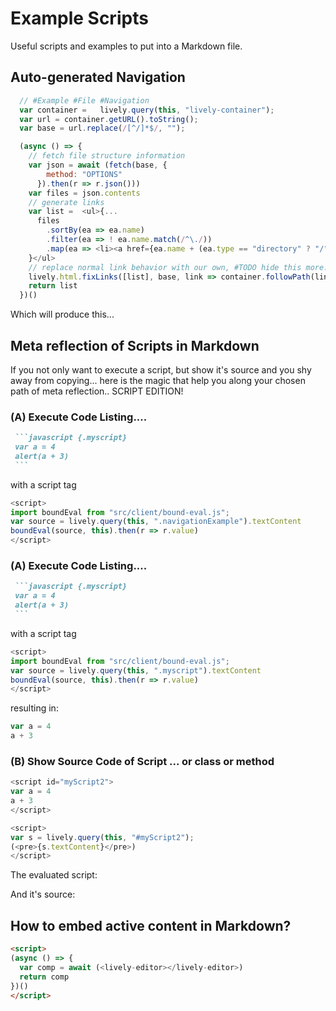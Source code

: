 # Example Scripts

Useful scripts and examples to put into a Markdown file.

## Auto-generated Navigation


```javascript {.navigationExample}
  // #Example #File #Navigation
  var container =   lively.query(this, "lively-container");
  var url = container.getURL().toString();
  var base = url.replace(/[^/]*$/, "");

  (async () => {
    // fetch file structure information
    var json = await (fetch(base, {
        method: "OPTIONS"
      }).then(r => r.json()))
    var files = json.contents
    // generate links
    var list =  <ul>{...
      files
        .sortBy(ea => ea.name)
        .filter(ea => ! ea.name.match(/^\./))
        .map(ea => <li><a href={ea.name + (ea.type == "directory" ? "/" : "")}>{ea.name}</a></li>)
    }</ul>
    // replace normal link behavior with our own, #TODO hide this more....
    lively.html.fixLinks([list], base, link => container.followPath(link))
    return list
  })()
```

Which will produce this...

<script>
import boundEval from "src/client/bound-eval.js";
var source = lively.query(this, ".navigationExample").textContent
boundEval(source, this).then(r => r.value)
</script>


## Meta reflection of Scripts in Markdown

If you not only want to execute a script, but show it's source and you shy away from copying...
here is the magic that help you along your chosen path of meta reflection.. SCRIPT EDITION!

### (A) Execute  Code Listing....

```markdown
 ```javascript {.myscript}
 var a = 4
 alert(a + 3)
 ```​
```
<!-- Meta Meta Hack a zero width whitespace (​)... to mess around with quotes (​) -->

with a script tag

```javascript
<script>
import boundEval from "src/client/bound-eval.js";
var source = lively.query(this, ".navigationExample").textContent
boundEval(source, this).then(r => r.value)
</script>
```


### (A) Execute  Code Listing....

```markdown
 ```javascript {.myscript}
 var a = 4
 alert(a + 3)
 ```​
```
<!-- Meta Meta Hack a zero width whitespace (​)... to mess around with quotes (​) -->

with a script tag

```javascript
<script>
import boundEval from "src/client/bound-eval.js";
var source = lively.query(this, ".myscript").textContent
boundEval(source, this).then(r => r.value)
</script>
```

resulting in:

```javascript {.myscript}
var a = 4
a + 3
```

<script>
import boundEval from "src/client/bound-eval.js";
var source = lively.query(this, ".myscript").textContent
boundEval(source, this).then(r => r.value)
</script>



### (B) Show Source Code of Script ... or class or method

```javascript
<script id="myScript2">
var a = 4
a + 3
</script>

<script>
var s = lively.query(this, "#myScript2");
(<pre>{s.textContent}</pre>)
</script>
```

The evaluated script:

<script id="myScript2">
var a = 4
a + 3
</script>

And it's source:

<script>
var s = lively.query(this, "#myScript2");
(<pre>{s.textContent}</pre>)
</script>



## How to embed active content in Markdown?

```html
<script>
(async () => {
  var comp = await (<lively-editor></lively-editor>)
  return comp
})()
</script>
```

<script>
(async () => {
  var comp = await (<lively-editor></lively-editor>)
  return comp
})()
</script>



